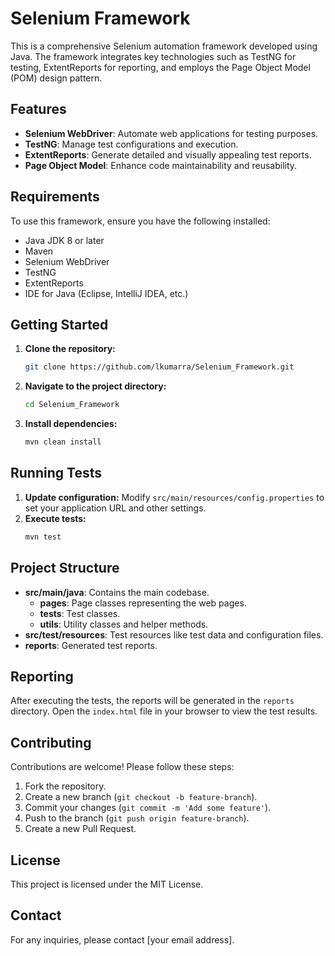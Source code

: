 
# Selenium Framework

This is a comprehensive Selenium automation framework developed using Java. The framework integrates key technologies such as TestNG for testing, ExtentReports for reporting, and employs the Page Object Model (POM) design pattern.

## Features

- **Selenium WebDriver**: Automate web applications for testing purposes.
- **TestNG**: Manage test configurations and execution.
- **ExtentReports**: Generate detailed and visually appealing test reports.
- **Page Object Model**: Enhance code maintainability and reusability.

## Requirements

To use this framework, ensure you have the following installed:

- Java JDK 8 or later
- Maven
- Selenium WebDriver
- TestNG
- ExtentReports
- IDE for Java (Eclipse, IntelliJ IDEA, etc.)

## Getting Started

1. **Clone the repository:**
   ```sh
   git clone https://github.com/lkumarra/Selenium_Framework.git
   ```
2. **Navigate to the project directory:**
   ```sh
   cd Selenium_Framework
   ```
3. **Install dependencies:**
   ```sh
   mvn clean install
   ```

## Running Tests

1. **Update configuration:**
   Modify `src/main/resources/config.properties` to set your application URL and other settings.
2. **Execute tests:**
   ```sh
   mvn test
   ```

## Project Structure

- **src/main/java**: Contains the main codebase.
    - **pages**: Page classes representing the web pages.
    - **tests**: Test classes.
    - **utils**: Utility classes and helper methods.
- **src/test/resources**: Test resources like test data and configuration files.
- **reports**: Generated test reports.

## Reporting

After executing the tests, the reports will be generated in the `reports` directory. Open the `index.html` file in your browser to view the test results.

## Contributing

Contributions are welcome! Please follow these steps:

1. Fork the repository.
2. Create a new branch (`git checkout -b feature-branch`).
3. Commit your changes (`git commit -m 'Add some feature'`).
4. Push to the branch (`git push origin feature-branch`).
5. Create a new Pull Request.

## License

This project is licensed under the MIT License.

## Contact

For any inquiries, please contact [your email address].
